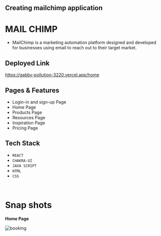 ## Creating mailchimp application

# MAIL CHIMP
- MailChimp is a marketing automation platform designed and developed for businesses using email to reach out to their target market.


## Deployed Link
https://gabby-pollution-3220.vercel.app/home

## Pages & Features
- Login-in  and sign-up Page
- Home Page
- Products Page
- Resources Page
- Inspiration Page
- Pricing Page

## Tech Stack
- `REACT`
- `CHAKRA-UI`
-  `JAVA SCRIPT`
-  `HTML`
-  `CSS`
<br>

# Snap shots
<b> Home Page </b>

![booking](https://niranjan-kumar.netlify.app/static/media/mailchimp.a883ff15.png)
